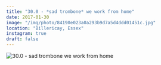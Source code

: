 ```yaml
---
title: "30.0 - *sad trombone* we work from home"
date: 2017-01-30
image: "/img/photo/84190e023a0a293b9d7a5d4ddd01451c.jpg"
location: "Billericay, Essex"
instagram: true
draft: false
---
```


![30.0 - *sad trombone* we work from home](/img/photo/84190e023a0a293b9d7a5d4ddd01451c.jpg)
